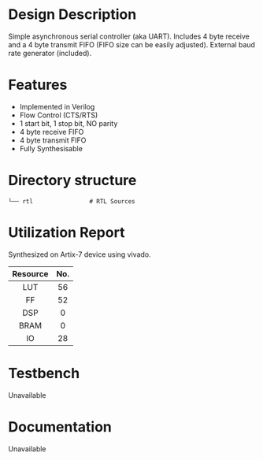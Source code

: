 # Design Description

Simple asynchronous serial controller (aka UART). Includes 4 byte receive and a 4 byte transmit FIFO (FIFO size can be easily adjusted). External baud rate generator (included).

# Features

- Implemented in Verilog
- Flow Control (CTS/RTS)
- 1 start bit, 1 stop bit, NO parity
- 4 byte receive FIFO
- 4 byte transmit FIFO
- Fully Synthesisable

# Directory structure

    └── rtl                # RTL Sources

# Utilization Report
Synthesized on Artix-7 device using vivado.

|Resource| No.|
|:---:|:---:|
|LUT|56|
|FF|52|
|DSP|0|
|BRAM|0|
|IO|28|

# Testbench
Unavailable

# Documentation
Unavailable
